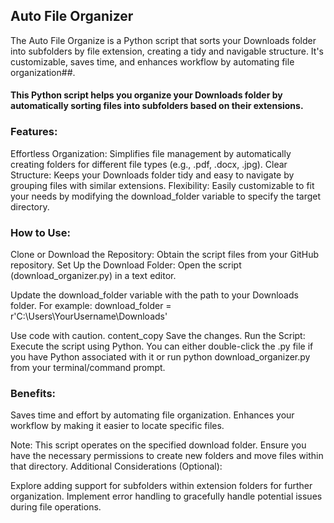 ## Auto File Organizer
The Auto File Organize is a Python script that sorts your Downloads folder into subfolders by file extension, creating a tidy and navigable structure. It's customizable, saves time, and enhances workflow by automating file organization##.

#### This Python script helps you organize your Downloads folder by automatically sorting files into subfolders based on their extensions.

### Features:

Effortless Organization: Simplifies file management by automatically creating folders for different file types (e.g., .pdf, .docx, .jpg).
Clear Structure: Keeps your Downloads folder tidy and easy to navigate by grouping files with similar extensions.
Flexibility: Easily customizable to fit your needs by modifying the download_folder variable to specify the target directory.

### How to Use:
Clone or Download the Repository: Obtain the script files from your GitHub repository.
Set Up the Download Folder:
Open the script (download_organizer.py) in a text editor.

Update the download_folder variable with the path to your Downloads folder. 
For example:
download_folder = r'C:\Users\YourUsername\Downloads'

Use code with caution.
content_copy
Save the changes.
Run the Script:
Execute the script using Python. You can either double-click the .py file if you have Python associated with it or run python download_organizer.py from your terminal/command prompt.

### Benefits:
Saves time and effort by automating file organization.
Enhances your workflow by making it easier to locate specific files.

Note:
This script operates on the specified download folder. Ensure you have the necessary permissions to create new folders and move files within that directory.
Additional Considerations (Optional):

Explore adding support for subfolders within extension folders for further organization.
Implement error handling to gracefully handle potential issues during file operations.
